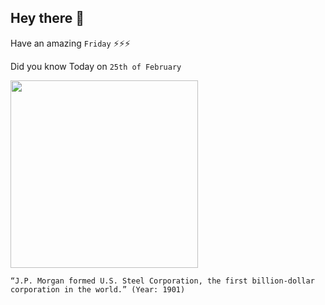 ## Hey there 👋
Have an amazing `Friday` ⚡⚡⚡

Did you know Today on `25th of February`
 
 [<img src="https://img.haikudeck.com/mg/93BC6355-C0F2-4EB4-83C9-12AD9CF65888.jpg" width="300" />](https://en.wikipedia.org/wiki/U.S._Steel#:~:text=J.%20P.%20Morgan%20formed%20U.S.%20Steel,million%20) 
 ```
“J.P. Morgan formed U.S. Steel Corporation, the first billion-dollar corporation in the world.” (Year: 1901)
```
